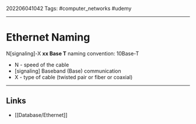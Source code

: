 202206041042
Tags: #computer_networks #udemy

---

# Ethernet Naming
N[signaling]-X
**xx Base T** naming convention: 10Base-T
- N - speed of the cable
- [signaling] Baseband (Base) communication
- X - type of cable (twisted pair or fiber or coaxial)


---
## Links
- [[Database/Ethernet]]